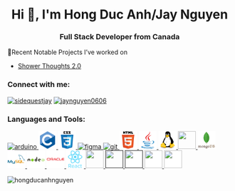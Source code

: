 <h1 align="center">Hi 👋, I'm Hong Duc Anh/Jay Nguyen</h1>
<h3 align="center">Full Stack Developer from Canada</h3>

🔭Recent Notable Projects I’ve worked on 
- [Shower Thoughts 2.0](https://github.com/HongDucAnhNguyen/Shower-Thoughts-2.0)

<h3 align="left">Connect with me:</h3>
<p align="left">
<a href="https://instagram.com/sidequestjay" target="blank"><img align="center" src="https://raw.githubusercontent.com/rahuldkjain/github-profile-readme-generator/master/src/images/icons/Social/instagram.svg" alt="sidequestjay" height="30" width="40" /></a>
  <a href="https://www.linkedin.com/in/jaynguyen0606/" target="blank"><img align="center" src="https://cdn.jsdelivr.net/gh/devicons/devicon/icons/linkedin/linkedin-original.svg" alt="jaynguyen0606" height="30" width="40" /></a>
</p>


<h3 align="left">Languages and Tools:</h3>
<p align="left"> <a href="https://www.arduino.cc/" target="_blank" rel="noreferrer"> <img src="https://cdn.worldvectorlogo.com/logos/arduino-1.svg" alt="arduino" width="40" height="40"/> </a> <a href="https://www.cprogramming.com/" target="_blank" rel="noreferrer"> <img src="https://raw.githubusercontent.com/devicons/devicon/master/icons/c/c-original.svg" alt="c" width="40" height="40"/> </a> <a href="https://www.w3schools.com/css/" target="_blank" rel="noreferrer"> 
  <img src="https://raw.githubusercontent.com/devicons/devicon/master/icons/css3/css3-original-wordmark.svg" alt="css3" width="40" height="40"/> </a> <a href="https://www.figma.com/" target="_blank" rel="noreferrer"> <a href="https://www.java.com" target="_blank" rel="noreferrer"> <img src="https://www.vectorlogo.zone/logos/figma/figma-icon.svg" alt="figma" width="40" height="40"/> </a> <a href="https://git-scm.com/" target="_blank" rel="noreferrer">
  <img src="https://www.vectorlogo.zone/logos/git-scm/git-scm-icon.svg" alt="git" width="40" height="40"/> </a><a href="https://www.w3.org/html/" target="_blank" rel="noreferrer">
  <img src="https://raw.githubusercontent.com/devicons/devicon/master/icons/html5/html5-original-wordmark.svg" alt="html5" width="40" height="40"/> </a><a href="https://www.java.com" target="_blank" rel="noreferrer"> <img src="https://raw.githubusercontent.com/devicons/devicon/master/icons/java/java-original.svg" alt="java" width="40" height="40"/> </a> <a href="https://www.linux.org/" target="_blank" rel="noreferrer"> <img src="https://raw.githubusercontent.com/devicons/devicon/master/icons/linux/linux-original.svg" alt="linux" width="40" height="40"/> </a>
  
  <a href="https://www.w3schools.com/javascript/" target="_blank" rel="noreferrer"> 
            <img width="40" height="40" src="https://cdn.jsdelivr.net/gh/devicons/devicon/icons/javascript/javascript-original.svg" />
           </a> <a href="https://www.mongodb.com/" target="_blank" rel="noreferrer"> <img src="https://raw.githubusercontent.com/devicons/devicon/master/icons/mongodb/mongodb-original-wordmark.svg" alt="mongodb" width="40" height="40"/> </a> <a href="https://www.mysql.com/" target="_blank" rel="noreferrer"> <img src="https://raw.githubusercontent.com/devicons/devicon/master/icons/mysql/mysql-original-wordmark.svg" alt="mysql" width="40" height="40"/> </a> <a href="https://nodejs.org" target="_blank" rel="noreferrer"> <img src="https://raw.githubusercontent.com/devicons/devicon/master/icons/nodejs/nodejs-original-wordmark.svg" alt="nodejs" width="40" height="40"/> </a> <a href="https://www.oracle.com/" target="_blank" rel="noreferrer"> <img src="https://raw.githubusercontent.com/devicons/devicon/master/icons/oracle/oracle-original.svg" alt="oracle" width="40" height="40"/> </a> <a href="https://reactjs.org/" target="_blank" rel="noreferrer"> <img src="https://raw.githubusercontent.com/devicons/devicon/master/icons/react/react-original-wordmark.svg" alt="react" width="40" height="40"/> </a> <a href="https://nextjs.org/docs/getting-started" target="_blank" rel="noreferrer"> 
            <img width="40" height="40" src="https://cdn.jsdelivr.net/gh/devicons/devicon/icons/nextjs/nextjs-original.svg" />
           </a> <a href="" target="_blank" rel="noreferrer"> 
            <img width="40" height="40" src="https://cdn.jsdelivr.net/gh/devicons/devicon/icons/express/express-original.svg" />
           </a> <a href="" target="_blank" rel="noreferrer"> 
            <img style="background-color:white;" width="40" height="40" src="https://cdn.jsdelivr.net/gh/devicons/devicon/icons/bash/bash-original.svg" />
           </a> <a href="https://redux.js.org/" target="_blank" rel="noreferrer"> 
            <img style="background-color:white;" width="40" height="40" src="https://cdn.jsdelivr.net/gh/devicons/devicon/icons/redux/redux-original.svg" />
           </a><a href="https://youtu.be/xvFZjo5PgG0" target="_blank" rel="noreferrer"> 
            <img style="background-color:white;" width="40" height="40" src="https://cdn.jsdelivr.net/gh/devicons/devicon/icons/threejs/threejs-original-wordmark.svg" />
           </a> </p>

<!-- <p><img align="center" src="https://github-readme-stats.vercel.app/api/top-langs?username=hongducanhnguyen&show_icons=true&locale=en&layout=compact" alt="hongducanhnguyen" /></p>
<p><img align="center" src="https://github-readme-stats.vercel.app/api?username=HongDucAnhNguyen&show_icons=true" alt="hongducanhnguyen" /></p> -->
<p><img align="center" src="https://readme-jokes.vercel.app/api" alt="hongducanhnguyen" /></p>

